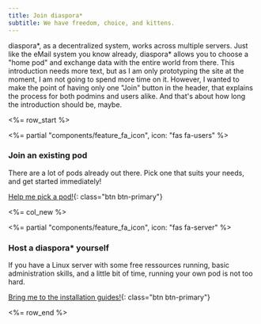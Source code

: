 ```yaml
---
title: Join diaspora*
subtitle: We have freedom, choice, and kittens.
---
```


diaspora\*, as a decentralized system, works across multiple servers. Just like the eMail system you know already, diaspora\* allows you to choose a "home pod" and exchange data with the entire world from there. This introduction needs more text, but as I am only prototyping the site at the moment, I am not going to spend more time on it. However, I wanted to make the point of having only one "Join" button in the header, that explains the process for both podmins and users alike. And that's about how long the introduction should be, maybe.

<%= row_start %>

<%= partial "components/feature_fa_icon", icon: "fas fa-users" %>

### Join an existing pod

There are a lot of pods already out there. Pick one that suits your needs, and get started immediately!

[Help me pick a pod!][find-a-pod]{: class="btn btn-primary"}

<%= col_new %>

<%= partial "components/feature_fa_icon", icon: "fas fa-server" %>

### Host a diaspora\* yourself

If you have a Linux server with some free ressources running, basic administration skills, and a little bit of time, running your own pod is not too hard.

[Bring me to the installation guides!][install-guides]{: class="btn btn-primary"}

<%= row_end %>

[install-guides]: <%= url_to("install", "") %>
[find-a-pod]: <%= url_to("guides", "users/find_a_pod") %>
